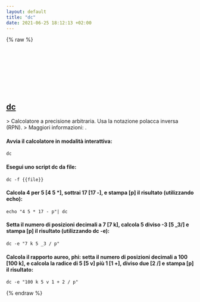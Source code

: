 ```yaml
---
layout: default
title: "dc"
date: 2021-06-25 18:12:13 +02:00
---
```

{% raw %}
<h2 id="dc">
  <a href="/it/common/dc.html">dc</a> <a href="#dc"><svg class="icon">
    <use href="/assets/images/unicode_sprite.svg#link" />
  </svg></a>
</h2>
> Calcolatore a precisione arbitraria. Usa la notazione polacca inversa (RPN).
> Maggiori informazioni: <https://www.gnu.org/software/bc/manual/dc-1.05/html_mono/dc.html>.

#### Avvia il calcolatore in modalità interattiva:
```shell
dc
```
#### Esegui uno script dc da file:
```shell
dc -f {{file}}
```
#### Calcola 4 per 5 [4 5 *], sottrai 17 [17 -], e stampa [p] il risultato (utilizzando echo):
```shell
echo "4 5 * 17 - p"| dc
```
#### Setta il numero di posizioni decimali a 7 [7 k], calcola 5 diviso -3 [5 _3/] e stampa [p] il risultato (utilizzando dc -e):
```shell
dc -e "7 k 5 _3 / p"
```
#### Calcola il rapporto aureo, phi: setta il numero di posizioni decimali a 100 [100 k], e calcola la radice di 5 [5 v] più 1 [1 +], diviso due [2 /] e stampa [p] il risultato:
```shell
dc -e "100 k 5 v 1 + 2 / p"
```
{% endraw %}